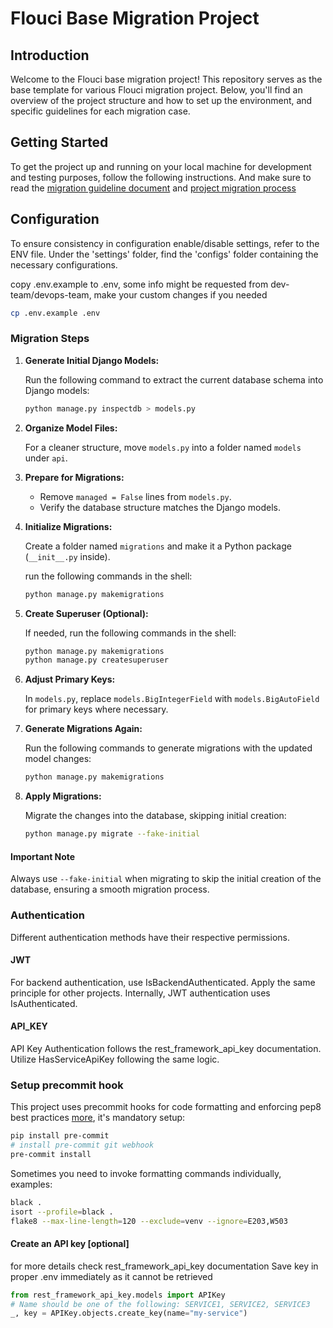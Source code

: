 # Flouci Base Migration Project

## Introduction
Welcome to the Flouci base migration project! This repository serves as the base template for various Flouci migration project.
Below, you'll find an overview of the project structure and how to set up the environment, and specific guidelines for each migration case.

## Getting Started
To get the project up and running on your local machine for development and testing purposes, follow the following instructions.
And make sure to read the [migration guideline document](https://docs.google.com/document/d/1K5aq2MGh-S3DpgHduIY1gxI80KDuKvkTBBQSNFfhTns/edit#heading=h.ut7p67dzk6v0) and [project migration process](https://docs.google.com/document/d/1gr_2aI3jdRMnHRQI2405465-g4PZVRTkQ5J5pyG1MXE/edit#heading=h.m0wnyjd36j85)

## Configuration
To ensure consistency in configuration enable/disable settings, refer to the ENV file.
Under the 'settings' folder, find the 'configs' folder containing the necessary configurations.

copy .env.example to .env, some info might be requested from dev-team/devops-team, make your custom changes if you needed

```sh
cp .env.example .env
```

### Migration Steps

1. **Generate Initial Django Models:**

   Run the following command to extract the current database schema into Django models:

   ```sh
   python manage.py inspectdb > models.py
   ```

2. **Organize Model Files:**

   For a cleaner structure, move `models.py` into a folder named `models` under `api`.

3. **Prepare for Migrations:**

   - Remove `managed = False` lines from `models.py`.
   - Verify the database structure matches the Django models.

4. **Initialize Migrations:**

   Create a folder named `migrations` and make it a Python package (`__init__.py` inside).

   run the following commands in the shell:

   ```sh
   python manage.py makemigrations
   ```

5. **Create Superuser (Optional):**

   If needed, run the following commands in the shell:

   ```sh
   python manage.py makemigrations
   python manage.py createsuperuser
   ```

6. **Adjust Primary Keys:**

   In `models.py`, replace `models.BigIntegerField` with `models.BigAutoField` for primary keys where necessary.

7. **Generate Migrations Again:**

   Run the following commands to generate migrations with the updated model changes:

   ```sh
   python manage.py makemigrations
   ```

8. **Apply Migrations:**

   Migrate the changes into the database, skipping initial creation:

   ```sh
   python manage.py migrate --fake-initial
   ```

#### Important Note
Always use `--fake-initial` when migrating to skip the initial creation of the database, ensuring a smooth migration process.

### Authentication
Different authentication methods have their respective permissions.

#### JWT
For backend authentication, use IsBackendAuthenticated. Apply the same principle for other projects.
Internally, JWT authentication uses IsAuthenticated.

#### API_KEY
API Key Authentication follows the rest_framework_api_key documentation.
Utilize HasServiceApiKey following the same logic.

### Setup precommit hook
This project uses precommit hooks for code formatting and enforcing pep8 best practices [more](https://pre-commit.com), it's mandatory setup:
```sh
pip install pre-commit
# install pre-commit git webhook
pre-commit install
```
Sometimes you need to invoke formatting commands individually, examples:
```sh
black .
isort --profile=black .
flake8 --max-line-length=120 --exclude=venv --ignore=E203,W503
```

#### Create an API key  [optional]

for more details check rest_framework_api_key documentation
Save key in proper .env immediately as it cannot be retrieved

```python
from rest_framework_api_key.models import APIKey
# Name should be one of the following: SERVICE1, SERVICE2, SERVICE3
_, key = APIKey.objects.create_key(name="my-service")
```
